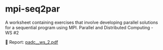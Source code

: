 # mpi-seq2par
A worksheet containing exercises that involve developing parallel solutions for a sequential program using MPI. Parallel and Distributed Computing - WS #2

📝 Report: [padc__ws_2.pdf](padc__ws_2.pdf)
